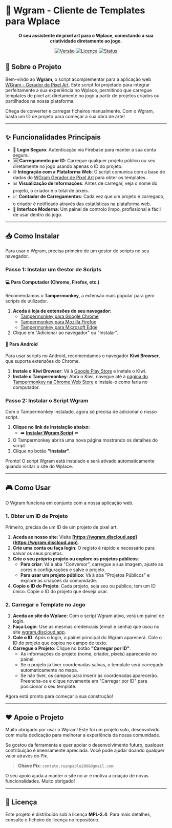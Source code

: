# 👋 Wgram - Cliente de Templates para Wplace

<div align="center">

**O seu assistente de pixel art para o Wplace, conectando a sua criatividade diretamente ao jogo.**

<!-- 
    ADICIONE O SEU GIF AQUI! 
    Substitua o link abaixo por um link para um GIF que mostre o seu script em ação.
    Pode fazer o upload do GIF para o seu repositório do GitHub e usar o link.
-->

</div>

<div align="center">

[![Versão](https://img.shields.io/badge/versão-1.5.1-blue.svg)](https://github.com/rm0ntoya/wgram-wplace)
[![Licença](https://img.shields.io/badge/licença-MPL--2.4-brightgreen.svg)](https://github.com/rm0ntoya/wgram-wplace/blob/main/LICENSE)
[![Status](https://img.shields.io/badge/status-ativo-success.svg)](https://github.com/rm0ntoya/wgram-wplace)

</div>

## 🚀 Sobre o Projeto

Bem-vindo ao **Wgram**, o script acomplementar para a aplicação web [WGram - Gerador de Pixel Art](https://wgram.discloud.app). Este script foi projetado para integrar perfeitamente a sua experiência no Wplace, permitindo que carregue templates de pixel art diretamente no jogo a partir de projetos criados ou partilhados na nossa plataforma.

Chega de converter e carregar ficheiros manualmente. Com o Wgram, basta um ID de projeto para começar a sua obra de arte!

---

## ✨ Funcionalidades Principais

* 🔐 **Login Seguro**: Autenticação via Firebase para manter a sua conta segura.
* 🆔 **Carregamento por ID**: Carregue qualquer projeto público ou seu diretamente no jogo usando apenas o ID do projeto.
* 🌐 **Integração com a Plataforma Web**: O script comunica com a base de dados do [WGram Gerador de Pixel Art](https://wgram.discloud.app) para obter os templates.
* 📊 **Visualização de Informações**: Antes de carregar, veja o nome do projeto, o criador e o total de píxeis.
* 📈 **Contador de Carregamentos**: Cada vez que um projeto é carregado, o criador é notificado através das estatísticas na plataforma web.
* 🎨 **Interface Moderna**: Um painel de controlo limpo, profissional e fácil de usar dentro do jogo.

---

## 📥 Como Instalar

Para usar o Wgram, precisa primeiro de um gestor de scripts no seu navegador.

### Passo 1: Instalar um Gestor de Scripts

#### 💻 Para Computador (Chrome, Firefox, etc.)

Recomendamos o **Tampermonkey**, a extensão mais popular para gerir scripts de utilizador.

1.  **Aceda à loja de extensões do seu navegador:**
    * [Tampermonkey para Google Chrome](https://chrome.google.com/webstore/detail/tampermonkey/dhdgffkkebhmkfjojejmpbldmpobfkfo)
    * [Tampermonkey para Mozilla Firefox](https://addons.mozilla.org/pt-BR/firefox/addon/tampermonkey/)
    * [Tampermonkey para Microsoft Edge](https://microsoftedge.microsoft.com/addons/detail/tampermonkey/iikmkjmpaadaobahmlepeloendndfphd)
2.  Clique em "Adicionar ao navegador" ou "Instalar".

#### 📱 Para Android

Para usar scripts no Android, recomendamos o navegador **Kiwi Browser**, que suporta extensões do Chrome.

1.  **Instale o Kiwi Browser**: Vá à [Google Play Store](https://play.google.com/store/apps/details?id=com.kiwibrowser.browser) e instale o Kiwi.
2.  **Instale o Tampermonkey**: Abra o Kiwi, navegue até à [página do Tampermonkey na Chrome Web Store](https://chrome.google.com/webstore/detail/tampermonkey/dhdgffkkebhmkfjojejmpbldmpobfkfo) e instale-o como faria no computador.

### Passo 2: Instalar o Script Wgram

Com o Tampermonkey instalado, agora só precisa de adicionar o nosso script.

1.  **Clique no link de instalação abaixo:**
    * ➡️ **[Instalar Wgram Script](https://github.com/rm0ntoya/wgram-wplace/raw/main/dist/Wgram.user.js)** ⬅️
2.  O Tampermonkey abrirá uma nova página mostrando os detalhes do script.
3.  Clique no botão **"Instalar"**.

Pronto! O script Wgram está instalado e será ativado automaticamente quando visitar o site do Wplace.

---

## 🎮 Como Usar

O Wgram funciona em conjunto com a nossa aplicação web.

### 1. Obter um ID de Projeto

Primeiro, precisa de um ID de um projeto de pixel art.

1.  **Aceda ao nosso site**: Visite **[https://wgram.discloud.app](https://wgram.discloud.app)**.
2.  **Crie uma conta ou faça login**: O registo é rápido e necessário para salvar os seus projetos.
3.  **Crie o seu próprio projeto ou explore os projetos públicos**:
    * **Para criar**: Vá à aba "Conversor", carregue a sua imagem, ajuste as cores e configurações e salve o projeto.
    * **Para usar um projeto público**: Vá à aba "Projetos Públicos" e explore as criações da comunidade.
4.  **Copie o ID do Projeto**: Cada projeto, seja seu ou público, tem um ID único. Copie o ID do projeto que deseja usar.

### 2. Carregar o Template no Jogo

1.  **Aceda ao site do Wplace**: Com o script Wgram ativo, verá um painel de login.
2.  **Faça Login**: Use as mesmas credenciais (email e senha) que usou no site [wgram.discloud.app](https://wgram.discloud.app).
3.  **Cole o ID**: Após o login, o painel principal do Wgram aparecerá. Cole o ID do projeto que copiou no campo de texto.
4.  **Carregue o Projeto**: Clique no botão **"Carregar por ID"**.
    * As informações do projeto (nome, criador, píxeis) aparecerão no painel.
    * Se o projeto já tiver coordenadas salvas, o template será carregado automaticamente no mapa.
    * Se não tiver, os campos para inserir as coordenadas aparecerão. Preencha-os e clique novamente em "Carregar por ID" para posicionar o seu template.

Agora está pronto para começar a sua construção!

---

## ❤️ Apoie o Projeto

Muito obrigado por usar o Wgram! Este foi um projeto solo, desenvolvido com muita dedicação para melhorar a experiência da nossa comunidade.

Se gostou da ferramenta e quer apoiar o desenvolvimento futuro, qualquer contribuição é imensamente apreciada. Você pode ajudar doando qualquer valor através do Pix.

> **Chave Pix**: `contato.ruanpablo2006@gmail.com`

O seu apoio ajuda a manter o site no ar e motiva a criação de novas funcionalidades. Muito obrigado!

---

## 📜 Licença

Este projeto é distribuído sob a licença **MPL-2.4**. Para mais detalhes, consulte o ficheiro de licença no repositório.
